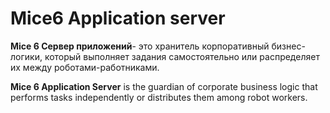 # Mice6 Application server
**Mice 6 Сервер приложений**- это хранитель корпоративный бизнес-логики, который выполняет задания самостоятельно или распределяет их между роботами-работниками.

**Mice 6 Application Server** is the guardian of corporate business logic that performs tasks independently or distributes them among robot workers.
